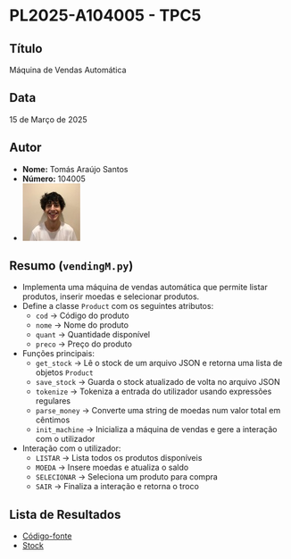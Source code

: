 # PL2025-A104005 - TPC5

## Título
Máquina de Vendas Automática

## Data
15 de Março de 2025

## Autor  
- **Nome:** Tomás Araújo Santos 
- **Número:** 104005
- ![Foto do Autor](../extra/foto.jpeg)

## Resumo (`vendingM.py`)

- Implementa uma máquina de vendas automática que permite listar produtos, inserir moedas e selecionar produtos.
- Define a classe `Product` com os seguintes atributos:
  - `cod` → Código do produto
  - `nome` → Nome do produto
  - `quant` → Quantidade disponível
  - `preco` → Preço do produto
- Funções principais:
  - `get_stock` → Lê o stock de um arquivo JSON e retorna uma lista de objetos `Product`
  - `save_stock` → Guarda o stock atualizado de volta no arquivo JSON
  - `tokenize` → Tokeniza a entrada do utilizador usando expressões regulares
  - `parse_money` → Converte uma string de moedas num valor total em cêntimos
  - `init_machine` → Inicializa a máquina de vendas e gere a interação com o utilizador
- Interação com o utilizador:
  - `LISTAR` → Lista todos os produtos disponíveis
  - `MOEDA` → Insere moedas e atualiza o saldo
  - `SELECIONAR` → Seleciona um produto para compra
  - `SAIR` → Finaliza a interação e retorna o troco

## Lista de Resultados
- [Código-fonte](vendingM.py)
- [Stock](stock.json)